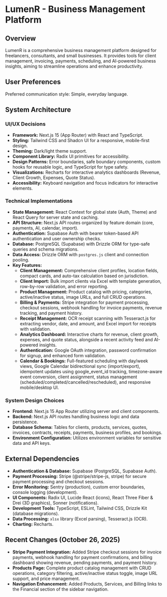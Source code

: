 # LumenR - Business Management Platform

## Overview

LumenR is a comprehensive business management platform designed for freelancers, consultants, and small businesses. It provides tools for client management, invoicing, payments, scheduling, and AI-powered business insights, aiming to streamline operations and enhance productivity.

## User Preferences

Preferred communication style: Simple, everyday language.

## System Architecture

### UI/UX Decisions

-   **Framework:** Next.js 15 (App Router) with React and TypeScript.
-   **Styling:** Tailwind CSS and Shadcn UI for a responsive, mobile-first design.
-   **Theming:** Dark/light theme support.
-   **Component Library:** Radix UI primitives for accessibility.
-   **Design Patterns:** Error boundaries, safe boundary components, custom hooks for reusable logic, and TypeScript for type safety.
-   **Visualizations:** Recharts for interactive analytics dashboards (Revenue, Client Growth, Expenses, Quote Status).
-   **Accessibility:** Keyboard navigation and focus indicators for interactive elements.

### Technical Implementations

-   **State Management:** React Context for global state (Auth, Theme) and React Query for server state and caching.
-   **API Structure:** Next.js API routes organized by feature domain (core, payments, AI, calendar, import).
-   **Authentication:** Supabase Auth with bearer token-based API authentication and user ownership checks.
-   **Database:** PostgreSQL (Supabase) with Drizzle ORM for type-safe queries and schema migrations.
-   **Data Access:** Drizzle ORM with `postgres.js` client and connection pooling.
-   **Key Features:**
    -   **Client Management:** Comprehensive client profiles, location fields, compact cards, and auto-tax calculation based on jurisdiction.
    -   **Client Import:** Bulk import clients via Excel with template generation, row-by-row validation, and error reporting.
    -   **Product Management:** Product catalog with pricing, categories, active/inactive status, image URLs, and full CRUD operations.
    -   **Billing & Payments:** Stripe integration for payment processing, checkout sessions, webhook handling for invoice payments, revenue tracking, and payment history.
    -   **Receipt Management:** OCR receipt scanning with Tesseract.js for extracting vendor, date, and amount, and Excel import for receipts with validation.
    -   **Analytics Dashboard:** Interactive charts for revenue, client growth, expenses, and quote status, alongside a recent activity feed and AI-powered insights.
    -   **Authentication:** Google OAuth integration, password confirmation for signup, and enhanced form validation.
    -   **Calendar & Bookings:** Full-featured scheduling with day/week views, Google Calendar bidirectional sync (import/export), idempotent updates using google_event_id tracking, timezone-aware event conversion, client assignment, status management (scheduled/completed/cancelled/rescheduled), and responsive mobile/desktop UI.

### System Design Choices

-   **Frontend:** Next.js 15 App Router utilizing server and client components.
-   **Backend:** Next.js API routes handling business logic and data persistence.
-   **Database Schema:** Tables for clients, products, services, quotes, invoices, contracts, receipts, payments, business profiles, and bookings.
-   **Environment Configuration:** Utilizes environment variables for sensitive data and API keys.

## External Dependencies

-   **Authentication & Database:** Supabase (PostgreSQL, Supabase Auth).
-   **Payment Processing:** Stripe (@stripe/stripe-js, stripe) for secure payment processing and checkout sessions.
-   **Error Monitoring:** Sentry (production), custom error boundaries, console logging (development).
-   **UI Components:** Radix UI, Lucide React (icons), React Three Fiber & Drei (3D graphics), Sonner (notifications).
-   **Development Tools:** TypeScript, ESLint, Tailwind CSS, Drizzle Kit (database migrations).
-   **Data Processing:** `xlsx` library (Excel parsing), Tesseract.js (OCR).
-   **Charting:** Recharts.

## Recent Changes (October 26, 2025)

-   **Stripe Payment Integration:** Added Stripe checkout sessions for invoice payments, webhook handling for payment confirmations, and billing dashboard showing revenue, pending payments, and payment history.
-   **Products Page:** Complete product catalog management with CRUD operations, category filtering, active/inactive status toggle, image URL support, and price management.
-   **Navigation Enhancement:** Added Products, Services, and Billing links to the Financial section of the sidebar navigation.